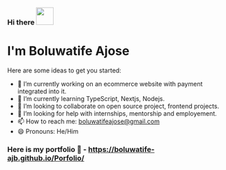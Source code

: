 ### Hi there <img src="https://raw.githubusercontent.com/MartinHeinz/MartinHeinz/master/wave.gif" width="40px" height="40px">


# I'm Boluwatife Ajose

 Here are some ideas to get you started:

- 🔭 I’m currently working on an ecommerce website with payment integrated into it.
- 🌱 I’m currently learning TypeScript, Nextjs, Nodejs.
- 👯 I’m looking to collaborate on open source project, frontend projects.
- 🤔 I’m looking for help with internships, mentorship and employement.
- 📫 How to reach me: boluwatifeajose@gmail.com
- 😄 Pronouns: He/Him

### Here is my portfolio 💼 - https://boluwatife-ajb.github.io/Porfolio/

